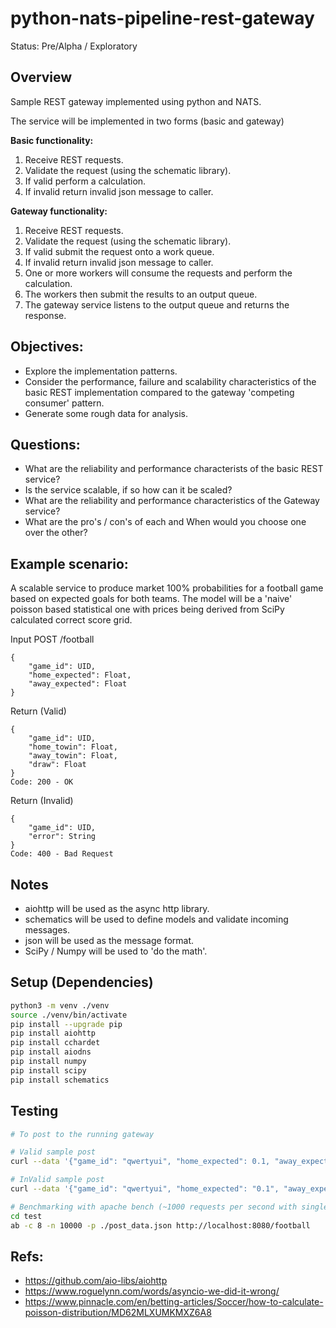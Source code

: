 # python-nats-pipeline-rest-gateway
Status: Pre/Alpha / Exploratory

## Overview
Sample REST gateway implemented using python and NATS.

The service will be implemented in two forms (basic and gateway)

**Basic functionality:**

1. Receive REST requests.
2. Validate the request (using the schematic library).
2. If valid perform a calculation.
3. If invalid return invalid json message to caller.

**Gateway functionality:**

1. Receive REST requests.
2. Validate the request (using the schematic library).
3. If valid submit the request onto a work queue.
4. If invalid return invalid json message to caller.
5. One or more workers will consume the requests and perform the calculation.
6. The workers then submit the results to an output queue.
7. The gateway service listens to the output queue and returns the response.

## Objectives:

* Explore the implementation patterns.
* Consider the performance, failure and scalability characteristics of the basic REST implementation compared to the
gateway 'competing consumer' pattern.
* Generate some rough data for analysis.

## Questions:
* What are the reliability and performance characterists of the basic REST service?
* Is the service scalable, if so how can it be scaled?
* What are the reliability and performance characteristics of the Gateway service?
* What are the pro's / con's of each and When would you choose one over the other?

## Example scenario:

A scalable service to produce market 100% probabilities for a football game based on expected goals for both teams.
The model will be a 'naive' poisson based statistical one with prices being derived from SciPy calculated
correct score grid.

Input POST /football
``` 
{
    "game_id": UID, 
    "home_expected": Float, 
    "away_expected": Float
}
```

Return (Valid)
``` 
{
    "game_id": UID, 
    "home_towin": Float, 
    "away_towin": Float,
    "draw": Float
}
Code: 200 - OK
```

Return (Invalid)
``` 
{
    "game_id": UID, 
    "error": String
}
Code: 400 - Bad Request
```

## Notes

* aiohttp will be used as the async http library.
* schematics will be used to define models and validate incoming messages.
* json will be used as the message format.
* SciPy / Numpy will be used to 'do the math'.

## Setup (Dependencies)
``` bash
python3 -m venv ./venv
source ./venv/bin/activate
pip install --upgrade pip
pip install aiohttp
pip install cchardet
pip install aiodns
pip install numpy
pip install scipy
pip install schematics
```

## Testing

``` bash 
# To post to the running gateway

# Valid sample post
curl --data '{"game_id": "qwertyui", "home_expected": 0.1, "away_expected": 1}'  http://localhost:8080/football

# InValid sample post
curl --data '{"game_id": "qwertyui", "home_expected": "0.1", "away_expected": -1}'  http://localhost:8080/football

# Benchmarking with apache bench (~1000 requests per second with single process as basic REST service)
cd test
ab -c 8 -n 10000 -p ./post_data.json http://localhost:8080/football

```
## Refs: 
* https://github.com/aio-libs/aiohttp
* https://www.roguelynn.com/words/asyncio-we-did-it-wrong/
* https://www.pinnacle.com/en/betting-articles/Soccer/how-to-calculate-poisson-distribution/MD62MLXUMKMXZ6A8